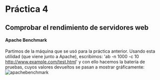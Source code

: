# Práctica 4

## Comprobar el rendimiento de servidores web

#### Apache Benchmark
Partimos de la máquina que se usó para la práctica anterior.
Usando esta utilidad (que viene junto a Apache), escribimos:
'ab -n 1000 -c 10 http://www.example.com/test.html'
y con ello hacemos la batería de pruebas, cuyos valores devueltos se pasan a mostrar gráficamente:
![apachebenchmark](https://github.com/miguelangelrdguez/swap1415/blob/master/Pr%C3%A1cticas/P4/img/apache/1-time_taken_for_test.png)
